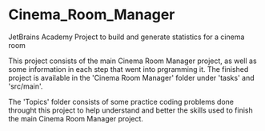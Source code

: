 # Cinema_Room_Manager
JetBrains Academy Project to build and generate statistics for a cinema room

This project consists of the main Cinema Room Manager project, as well as some information in each step that went into prgramming it. The finished project
is available in the 'Cinema Room Manager' folder under 'tasks' and 'src/main'.

The 'Topics' folder consists of some practice coding problems done throught this project to help understand and better the skills used to finish the main 
Cinema Room Manager project.
